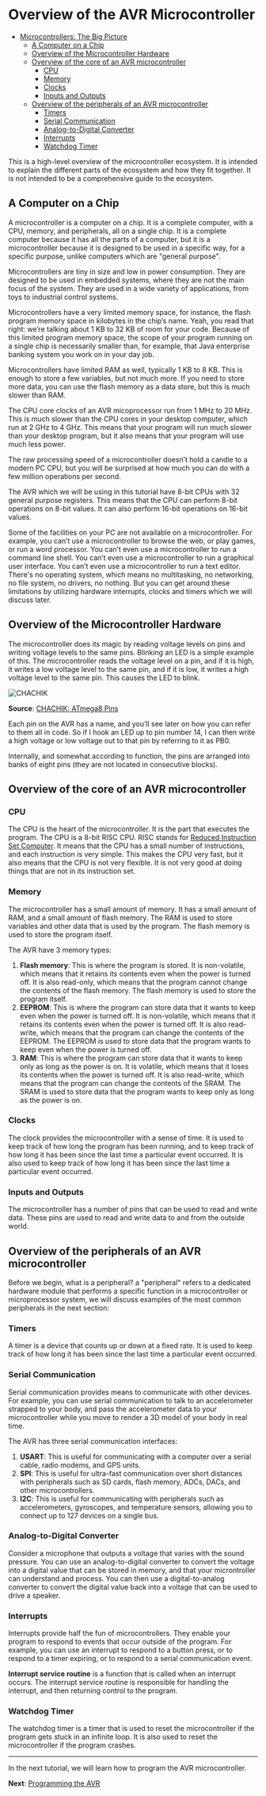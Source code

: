 # Overview of the AVR Microcontroller

* [Microcontrollers: The Big Picture](avr\_programming.md#microcontrollers-the-big-picture)
  * [A Computer on a Chip](avr\_programming.md#a-computer-on-a-chip)
  * [Overview of the Microcontroller Hardware](avr\_programming.md#overview-of-the-microcontroller-hardware)
  * [Overview of the core of an AVR microcontroller](avr\_programming.md#overview-of-the-core-of-an-avr-microcontroller)
    * [CPU](avr\_programming.md#cpu)
    * [Memory](avr\_programming.md#memory)
    * [Clocks](avr\_programming.md#clocks)
    * [Inputs and Outputs](avr\_programming.md#inputs-and-outputs)
  * [Overview of the peripherals of an AVR microcontroller](avr\_programming.md#overview-of-the-peripherals-of-an-avr-microcontroller)
    * [Timers](avr\_programming.md#timers)
    * [Serial Communication](avr\_programming.md#serial-communication)
    * [Analog-to-Digital Converter](avr\_programming.md#analog-to-digital-converter)
    * [Interrupts](avr\_programming.md#interrupts)
    * [Watchdog Timer](avr\_programming.md#watchdog-timer)

This is a high-level overview of the microcontroller ecosystem. It is intended to explain the different parts of the ecosystem and how they fit together. It is not intended to be a comprehensive guide to the ecosystem.

## A Computer on a Chip

A microcontroller is a computer on a chip. It is a complete computer, with a CPU, memory, and peripherals, all on a single chip. It is a complete computer because it has all the parts of a computer, but it is a microcontroller because it is designed to be used in a specific way, for a specific purpose, unlike computers which are "general purpose".

Microcontrollers are tiny in size and low in power consumption. They are designed to be used in embedded systems, where they are not the main focus of the system. They are used in a wide variety of applications, from toys to industrial control systems.

Microcontrollers have a very limited memory space, for instance, the flash program memory space in kilobytes in the chip’s name. Yeah, you read that right: we’re talking about 1 KB to 32 KB of room for your code. Because of this limited program memory space, the scope of your program running on a single chip is necessarily smaller than, for example, that Java enterprise banking system you work on in your day job.

Microcontrollers have limited RAM as well, typically 1 KB to 8 KB. This is enough to store a few variables, but not much more. If you need to store more data, you can use the flash memory as a data store, but this is much slower than RAM.

The CPU core clocks of an AVR micoprocessor run from 1 MHz to 20 MHz. This is much slower than the CPU cores in your desktop computer, which run at 2 GHz to 4 GHz. This means that your program will run much slower than your desktop program, but it also means that your program will use much less power.

The raw processing speed of a microcontroller doesn’t hold a candle to a modern PC CPU, but you will be surprised at how much you can do with a few million operations per second.

The AVR which we will be using in this tutorial have 8-bit CPUs with 32 general purpose registers. This means that the CPU can perform 8-bit operations on 8-bit values. It can also perform 16-bit operations on 16-bit values.

Some of the facilities on your PC are not available on a microcontroller. For example, you can’t use a microcontroller to browse the web, or play games, or run a word processor. You can’t even use a microcontroller to run a command line shell. You can’t even use a microcontroller to run a graphical user interface. You can’t even use a microcontroller to run a text editor. There's no operating system, which means no multitasking, no networking, no file system, no drivers, no nothing. But you can get around these limitations by utilizing hardware interrupts, clocks and timers which we will discuss later.

## Overview of the Microcontroller Hardware

The microcontroller does its magic by reading voltage levels on pins and writing voltage levels to the same pins. Blinking an LED is a simple example of this. The microcontroller reads the voltage level on a pin, and if it is high, it writes a low voltage level to the same pin, and if it is low, it writes a high voltage level to the same pin. This causes the LED to blink.

![CHACHIK](https://2.bp.blogspot.com/-87NJwYnX5bA/U3co8YXcPtI/AAAAAAAAEWw/ppWxW4MycgM/s1600/23.PNG)

**Source**: [CHACHIK: ATmega8 Pins](https://echachik.blogspot.com/2014/09/how-to-work-with-avr-mc-pins-and-their.html)

Each pin on the AVR has a name, and you’ll see later on how you can refer to them all in code. So if I hook an LED up to pin number 14, I can then write a high voltage or low voltage out to that pin by referring to it as PB0.

Internally, and somewhat according to function, the pins are arranged into banks of eight pins (they are not located in consecutive blocks).

## Overview of the core of an AVR microcontroller

### CPU

The CPU is the heart of the microcontroller. It is the part that executes the program. The CPU is a 8-bit RISC CPU. RISC stands for [Reduced Instruction Set Computer](https://en.wikipedia.org/wiki/Reduced\_instruction\_set\_computer). It means that the CPU has a small number of instructions, and each instruction is very simple. This makes the CPU very fast, but it also means that the CPU is not very flexible. It is not very good at doing things that are not in its instruction set.

### Memory

The microcontroller has a small amount of memory. It has a small amount of RAM, and a small amount of flash memory. The RAM is used to store variables and other data that is used by the program. The flash memory is used to store the program itself.

The AVR have 3 memory types:

1. **Flash memory**: This is where the program is stored. It is non-volatile, which means that it retains its contents even when the power is turned off. It is also read-only, which means that the program cannot change the contents of the flash memory. The flash memory is used to store the program itself.
2. **EEPROM**: This is where the program can store data that it wants to keep even when the power is turned off. It is non-volatile, which means that it retains its contents even when the power is turned off. It is also read-write, which means that the program can change the contents of the EEPROM. The EEPROM is used to store data that the program wants to keep even when the power is turned off.
3. **RAM**: This is where the program can store data that it wants to keep only as long as the power is on. It is volatile, which means that it loses its contents when the power is turned off. It is also read-write, which means that the program can change the contents of the SRAM. The SRAM is used to store data that the program wants to keep only as long as the power is on.

### Clocks

The clock provides the microcontroller with a sense of time. It is used to keep track of how long the program has been running, and to keep track of how long it has been since the last time a particular event occurred. It is also used to keep track of how long it has been since the last time a particular event occurred.

### Inputs and Outputs

The microcontroller has a number of pins that can be used to read and write data. These pins are used to read and write data to and from the outside world.

## Overview of the peripherals of an AVR microcontroller

Before we begin, what is a peripheral? a "peripheral" refers to a dedicated hardware module that performs a specific function in a microcontroller or microprocessor system, we will discuss examples of the most common peripherals in the next section:

### Timers

A timer is a device that counts up or down at a fixed rate. It is used to keep track of how long it has been since the last time a particular event occurred.

### Serial Communication

Serial communication provides means to communicate with other devices. For example, you can use serial communication to talk to an accelerometer strapped to your body, and pass the accelerometer data to your microcontroller while you move to render a 3D model of your body in real time.

The AVR has three serial communication interfaces:

1. **USART**: This is useful for communicating with a computer over a serial cable, radio modems, and GPS units.
2. **SPI**: This is useful for ultra-fast communication over short distances with peripherals such as SD cards, flash memory, ADCs, DACs, and other microcontrollers.
3. **I2C**: This is useful for communicating with peripherals such as accelerometers, gyroscopes, and temperature sensors, allowing you to connect up to 127 devices on a single bus.

### Analog-to-Digital Converter

Consider a microphone that outputs a voltage that varies with the sound pressure. You can use an analog-to-digital converter to convert the voltage into a digital value that can be stored in memory, and that your microntroller can understand and process. You can then use a digital-to-analog converter to convert the digital value back into a voltage that can be used to drive a speaker.

### Interrupts

Interrupts provide half the fun of microcontrollers. They enable your program to respond to events that occur outside of the program. For example, you can use an interrupt to respond to a button press, or to respond to a timer expiring, or to respond to a serial communication event.

**Interrupt service routine** is a function that is called when an interrupt occurs. The interrupt service routine is responsible for handling the interrupt, and then returning control to the program.

### Watchdog Timer

The watchdog timer is a timer that is used to reset the microcontroller if the program gets stuck in an infinite loop. It is also used to reset the microcontroller if the program crashes.

***

In the next tutorial, we will learn how to program the AVR microcontroller.

**Next**: [Programming the AVR](../../AVR\_Programming/programming-the-avr.md)
